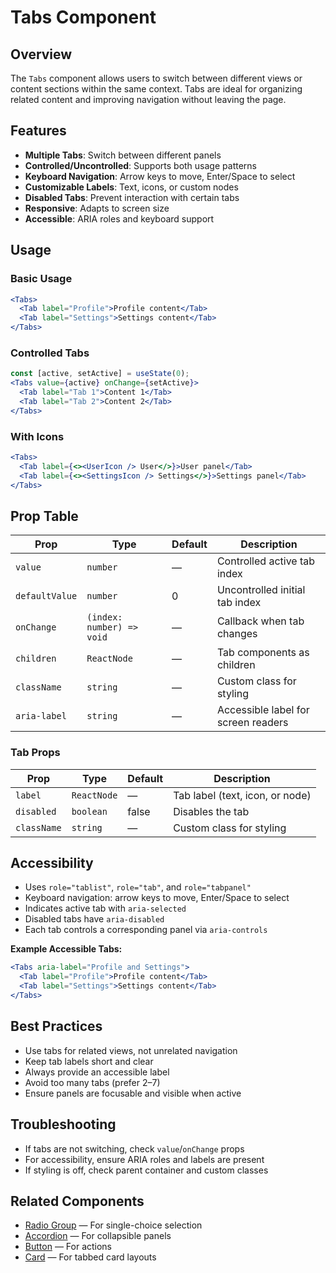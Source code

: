 # Tabs Component

## Overview

The `Tabs` component allows users to switch between different views or content sections within the same context. Tabs are ideal for organizing related content and improving navigation without leaving the page.

## Features
- **Multiple Tabs**: Switch between different panels
- **Controlled/Uncontrolled**: Supports both usage patterns
- **Keyboard Navigation**: Arrow keys to move, Enter/Space to select
- **Customizable Labels**: Text, icons, or custom nodes
- **Disabled Tabs**: Prevent interaction with certain tabs
- **Responsive**: Adapts to screen size
- **Accessible**: ARIA roles and keyboard support

## Usage

### Basic Usage
```jsx
<Tabs>
  <Tab label="Profile">Profile content</Tab>
  <Tab label="Settings">Settings content</Tab>
</Tabs>
```

### Controlled Tabs
```jsx
const [active, setActive] = useState(0);
<Tabs value={active} onChange={setActive}>
  <Tab label="Tab 1">Content 1</Tab>
  <Tab label="Tab 2">Content 2</Tab>
</Tabs>
```

### With Icons
```jsx
<Tabs>
  <Tab label={<><UserIcon /> User</>}>User panel</Tab>
  <Tab label={<><SettingsIcon /> Settings</>}>Settings panel</Tab>
</Tabs>
```

## Prop Table
| Prop        | Type           | Default   | Description                                |
|-------------|----------------|-----------|--------------------------------------------|
| `value`     | `number`       | —         | Controlled active tab index                 |
| `defaultValue`| `number`     | 0         | Uncontrolled initial tab index              |
| `onChange`  | `(index: number) => void`| — | Callback when tab changes                   |
| `children`  | `ReactNode`    | —         | Tab components as children                  |
| `className` | `string`       | —         | Custom class for styling                    |
| `aria-label`| `string`       | —         | Accessible label for screen readers         |

### Tab Props
| Prop        | Type           | Default   | Description                                |
|-------------|----------------|-----------|--------------------------------------------|
| `label`     | `ReactNode`    | —         | Tab label (text, icon, or node)             |
| `disabled`  | `boolean`      | false     | Disables the tab                            |
| `className` | `string`       | —         | Custom class for styling                    |

## Accessibility
- Uses `role="tablist"`, `role="tab"`, and `role="tabpanel"`
- Keyboard navigation: arrow keys to move, Enter/Space to select
- Indicates active tab with `aria-selected`
- Disabled tabs have `aria-disabled`
- Each tab controls a corresponding panel via `aria-controls`

**Example Accessible Tabs:**
```jsx
<Tabs aria-label="Profile and Settings">
  <Tab label="Profile">Profile content</Tab>
  <Tab label="Settings">Settings content</Tab>
</Tabs>
```

## Best Practices
- Use tabs for related views, not unrelated navigation
- Keep tab labels short and clear
- Always provide an accessible label
- Avoid too many tabs (prefer 2–7)
- Ensure panels are focusable and visible when active

## Troubleshooting
- If tabs are not switching, check `value`/`onChange` props
- For accessibility, ensure ARIA roles and labels are present
- If styling is off, check parent container and custom classes

## Related Components
- [Radio Group](./radio-group.md) — For single-choice selection
- [Accordion](./accordion.md) — For collapsible panels
- [Button](./button.md) — For actions
- [Card](./card.md) — For tabbed card layouts
